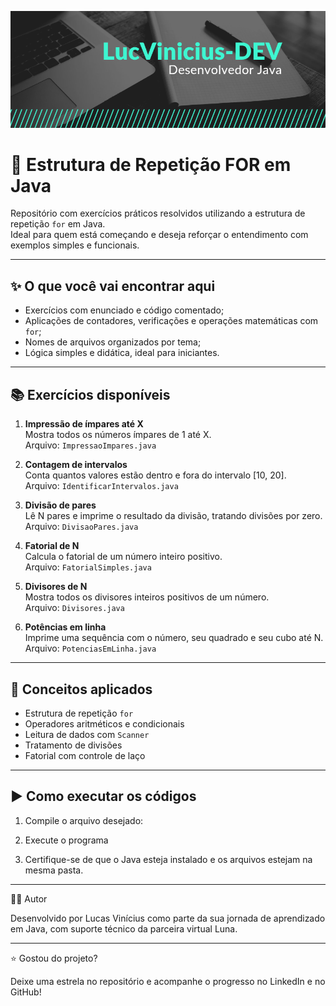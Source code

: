 ![Banner](./banner.png)

# 🔁 Estrutura de Repetição FOR em Java

Repositório com exercícios práticos resolvidos utilizando a estrutura de repetição `for` em Java.  
Ideal para quem está começando e deseja reforçar o entendimento com exemplos simples e funcionais.

---

## ✨ O que você vai encontrar aqui

- Exercícios com enunciado e código comentado;
- Aplicações de contadores, verificações e operações matemáticas com `for`;
- Nomes de arquivos organizados por tema;
- Lógica simples e didática, ideal para iniciantes.

---

## 📚 Exercícios disponíveis

1. **Impressão de ímpares até X**  
   Mostra todos os números ímpares de 1 até X.  
   Arquivo: `ImpressaoImpares.java`

2. **Contagem de intervalos**  
   Conta quantos valores estão dentro e fora do intervalo [10, 20].  
   Arquivo: `IdentificarIntervalos.java`

3. **Divisão de pares**  
   Lê N pares e imprime o resultado da divisão, tratando divisões por zero.  
   Arquivo: `DivisaoPares.java`

4. **Fatorial de N**  
   Calcula o fatorial de um número inteiro positivo.  
   Arquivo: `FatorialSimples.java`

5. **Divisores de N**  
   Mostra todos os divisores inteiros positivos de um número.  
   Arquivo: `Divisores.java`

6. **Potências em linha**  
   Imprime uma sequência com o número, seu quadrado e seu cubo até N.  
   Arquivo: `PotenciasEmLinha.java`


---

## 🧱 Conceitos aplicados

- Estrutura de repetição `for`
- Operadores aritméticos e condicionais
- Leitura de dados com `Scanner`
- Tratamento de divisões
- Fatorial com controle de laço

---

## ▶️ Como executar os códigos

1. Compile o arquivo desejado:

2. Execute o programa

3. Certifique-se de que o Java esteja instalado e os arquivos estejam na mesma pasta.

---

👨‍💻 Autor

Desenvolvido por Lucas Vinícius como parte da sua jornada de aprendizado em Java, com suporte técnico da parceira virtual Luna.


---

⭐ Gostou do projeto?

Deixe uma estrela no repositório e acompanhe o progresso no LinkedIn e no GitHub!
